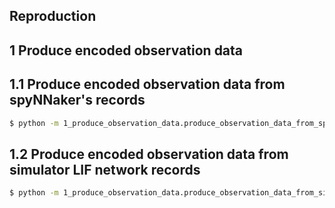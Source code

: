 ## Reproduction

## 1 Produce encoded observation data

## 1.1 Produce encoded observation data from spyNNaker's records

``` bash
$ python -m 1_produce_observation_data.produce_observation_data_from_spynnaker_records
```

## 1.2 Produce encoded observation data from simulator LIF network records

``` bash
$ python -m 1_produce_observation_data.produce_observation_data_from_simulator_records
```


















